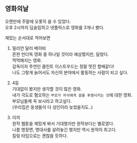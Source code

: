 ## 영화의날

오랜만에 주말에 오롯히 쉴 수 있었다.  
오후 2시까지 딥슬립하고 넷플릭스로 영화를 3개나 봤다.  

재밌는 순서대로 적어보면

1. 밀리언 달러 베이비  
   흔한 언더독 영화 중 하나일 것이라 예상했지만, 달랐다.  
   먹먹해지는 영화.  
   감독이자 주연인 클린트 이스트우드는 정말 멋진 할배같다!  
   나도 그렇게 늙어서도 자신의 분야에서 활동하는 사람이 되고 싶다.

2. 4등  
   기대없이 봤지만 생각할 것이 많은 영화.  
   내가 극도로 혐오하는 `부모가 자식에게 꿈을 투영시키는 것`에 대한 영화.  
   부모님들께 꼭 보시라고 하고싶다.  
   (우리집은 동생들이 다 성인이라 늦었을지도..)

3. 이끼  
   원작 웹툰을 재밌게 봐서 기대했지만 원작보다는 별로였다.  
   나름 명장면, 명대사를 살려놓긴 했지만 역시 원작이 최고다.  
   킬링 타임으로는 괜찮을 듯하다.